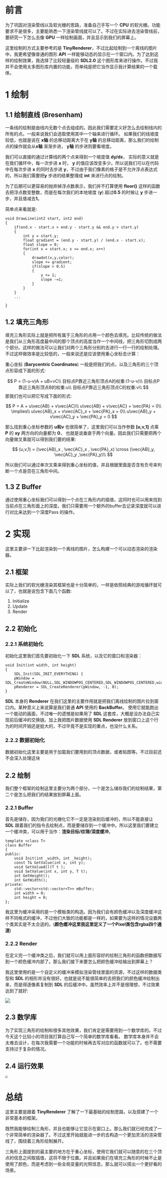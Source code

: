 

# 前言

为了巩固对渲染管线以及软光栅的思路，准备自己手写一个 **CPU** 的软光栅。功能要求不是很多，主要能熟悉一下渲染管线就可以了。不过在实际进去渲染管线前，要研究一下怎么去像 **GPU** 一样绘制画面，并且显示到我们的屏幕上。

这里绘制的方式主要参考的是 **TinyRenderer**，不过比起绘制到一个离线的图片中，我更希望像普通的图形 **API** 一样能够动态的显示在一个窗口内。为了达到这样的绘制效果，我选择了比较轻量级的 **SDL2.0** 这个图形库来进行操作。不过我并不会使用太多图形库内置的功能，而单纯是把它当作显示我计算结果的一个载体。



# 1 绘制

## 1.1 绘制直线 (Bresenham)

一条线的绘制是由线内无数个点去组成的。因此我们需要定义好怎么去绘制线内的所有的点。一般来说我们会选取使用其中一个轴来进行循环。 如果我们的线坡度较低，也就是说在 **x轴** 的总移动距离大于在 **y轴** 的总移动距离，那么我们的绘制点的操作就会从**x轴** 渐渐步进， **y轴** 的步进则要看坡度。

我们可以直接的通过计算线的两个点来得到一个坡度值 **dy/dx**， 实际的意义就是在我们循环中，每一次步进 **x** 时， **y** 的值应该改变多少。所以说我们可以在代码中在每次步进 **x** 的同时去步进 **y**，不过由于我们像素的格子是不允许浮点表达式的，所以我们需要把**y** 步进的结果整理成 **int** 来进行点的绘制。

为了后期可以更容易的抛弃掉浮点数表示，我们并不打算使用 **floor()** 这样的函数去把浮点数变整数，而是在每次我们的本地坡度 (**y**) 超过**0.5** 的时候让 **y** 步进一步，并且值减去**1**。

简单点来看就是:

```
void DrawLine(int2 start, int2 end)
{
	if(end.x - start.x > end.y - start.y && end.y > start.y)
	{
		int y = start.y;
		float gradient = (end.y - start.y) / (end.x - start.x);
		float slope = 0;
		for(int x = start.x; x <= end.x; x++)
		{
			drawdot(x,y,color);
			slope += gradient;
			if(slope > 0.5)
			{
				y += 1;
				slope -=1;
			}
		}
	}
	...
	
}
```



## 1.2 填充三角形

填充三角形实际上就是把所有属于三角形的点用一个颜色去填充。比较传统的做法是我们从三角形高度最中间的那个顶点的高度当作一个中间线，把三角形切割成两个部分。这样的做法可以让我们对两个三角形分别的去进行一行一行的绘制处理。不过这样做效率是比较低的，一般来说还是应该使用重心坐标去计算：

重心坐标 (**Barycentric Coordinates**) 一般是把我们的点，以及三角形的三个顶点形容成下面的形式:


$$
P = (1-u-v)A + uB+vC\\
目标点P靠近三角形顶点A的权重:(1-u-v)\\
目标点P靠近三角形顶点B的权重:u\\
目标点P靠近三角形顶点C的权重:v\\
$$
那我们也可以把它写成下面的形式:


$$
P = A + u\vec{AB} + v\vec{AC}\\
u\vec{AB} + v\vec{AC} + \vec{PA} = 0\\
\implies\\
u\vec{AB}_x + v\vec{AC}_x + \vec{PA}_x = 0\\
u\vec{AB}_y + v\vec{AC}_y + \vec{PA}_y = 0
$$


那么找到重心坐标参数的 **u和v** 也很简单了，这里我们可以当作参数 **[u,v,1]** 点乘 **P** 的 **xy** 两方向的向量都为 **0**， 也就是说垂直于两个向量。因此我们只需要把两个向量做叉乘就可以得到我们要的结果:


$$
(u,v,1) = (\vec{AB}_x , \vec{AC}_x , \vec{PA}_x) \cross
(\vec{AB}_y, \vec{AC}_y ,\vec{PA}_y)\\
$$


所以我们可以通过单次叉乘来得到重心坐标的值，并且根据里面是否含有负号来判断一个点是否在三角形中间。



## 1.3 Z Buffer

通过使用重心坐标我们可以得到一个点在三角形内的插值，这同时也可以用来找到当前点在三角形面上的深度。我们只需要用一个额外的buffer去记录深度就可以进行对比来达到一个深度Pass 的操作。



# 2 实现

这里主要讲一下比起渲染到一个离线的图片，怎么构建一个可以动态渲染的渲染器。

## 2.1 框架

实际上我们的软光栅渲染其框架也是十分简单的，一样是依照经典的游戏循环就可以了，也就是说包含下面几个函数:

1. Initialize
2. Update
3. Render

## 2.2 初始化

### 2.2.1 系统初始化

初始化这里我们首先要初始化一下 **SDL** 系统，以及它的窗口和渲染器：

```
void Init(int width, int height)
{
	SDL_Init(SDL_INIT_EVERYTHING) {
    pWindow = SDL_CreateWindow(NULL,SDL_WINDOWPOS_CENTERED,SDL_WINDOWPOS_CENTERED,width,height,0);
    pRenderer = SDL_CreateRenderer(pWindow, -1, 0);
}
```

**SDL** 本身的 **Renderer** 在我们这里的主要作用就是把我们离线绘制的图片拉到窗口内。某种意义上来说算是我们普通 **API** 使用的 **BackBuffer**。 使用它就能跑出一个能动的画面，不过唯一的遗憾是如果用了 **SDL** 这套库，大概是没办法自己实现前后缓冲的交换链。加上我把图片数据使用 **SDL Renderer** 放到窗口上这个行为的时间开销还是挺大的，不过毕竟不是实现的重点，也没什么关系。

### 2.2.2 数据初始化

数据初始化这里主要是用于加载我们要用到的顶点数据，或者贴图等。不过目前还不会深入处理这块



## 2.2 绘制

我们整个框架的绘制这里主要分为两个部分，一个是怎么储存我们的绘制结果，第二个是怎么把我们的结果放到屏幕上面。

### 2.2.1 Buffer

首先是储存，因为我们的光栅化它不一定是渲染到后缓冲的，所以不能直接让 **SDL** 跟着我们的指令去绘制点，而是要储存到一个缓冲中。所以这里我们要建立一个缓冲类，可以用于当作：**渲染目标/纹理/深度缓冲**。

```
template <class T>
class Buffer
{
public:
	void Init(int _width, int _height);
	const T& GetValue(int x, int y);
	void SetValueAll(T t );
	void SetValue(int x, int y, T t);
	int GetHeight();
	int GetWidth();
private:
	std::vector<std::vector<T>> mBuffer;
	int width = 0;
	int height = 0;
};
```

我这里为缓冲采用的是一个模板类的构造。因为我们会有颜色缓冲以及深度缓冲这样不同格式的缓冲，不过他们大致的功能都是一样的，如果要为这样的情况设置两个类其实是不太合适的。(**颜色缓冲这里我这里定义了一个Pixel类包含rgba四个通道**)

### 2.2.2 Render

在定义完一个缓冲类之后，我们就可以用上面形容好的绘制三角形的函数把数据写到一个颜色缓冲内部了。那么我们接下来要怎么把颜色缓冲给输出到屏幕上？

我这里使用的是一个自定义的缓冲来模拟渲染管线里面的资源，不过这样的数据类型和 **SDL** 的相形并没有很好。也就是说不能很简单的去把我们的颜色缓冲绘制出来，而是得逐像素复制到 **SDL** 的后缓冲中。虽然效率上并不是很理想，不过效果达到了就好:

![](/img/in-post/rasterizer\1backbuffercode.png)



## 2.3 数学库

为了实现三角形的绘制和很多其他效果，我们肯定是需要用到一个数学库的。不过今天这个比较小的项目我打算自己写一个简单的数学库看看。 数学库本身并不会太难去设计，在每次我需要一个功能的时候再去写对应的函数就可以了。也不需要支持过于复杂的情况。

## 2.4 运行效果

<img src="/img/in-post/rasterizer\1result.png" style="zoom:50%;" />

# 总结

这里主要是跟着 **TinyRenderer** 了解了一下最基础的绘制思路，以及搭建了一个非常基本的框架。

既然我能够绘制三角形，并且也能够让它显示在窗口上。那么我们就已经完成了一个非常简单的渲染器了。不过这里开始就能进一步的去构造一个更加灵活的渲染管线了，围绕着三角形绘制展开。

三角形上面提到的最主要的地方在于重心坐标，使用它我们就可以随意的在三个顶点的信息之间取插值，这将不限于位置。并且如果我们在填充三角形的时候不止是使用了颜色，而是考虑到一些全局变量的光照信息，那么就可以搭出一个更好看的场景。

